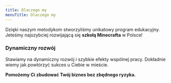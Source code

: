 ```yaml
---
title: Dlaczego my
menuTitle: Dlaczego my
---
```


Dzięki naszym metodykom stworzyliśmy unikatowy program edukacyjny.
Jeteśmy najszybciej rozwijającą się **szkołą Minecrafta** w Polsce!

### Dynamiczny rozwój

Stawiamy na dynamiczny rozwój i szybkie efekty wspólnej pracy. Dokładnie wiemy jak powtórzyć sukces u Ciebie w mieście.

**Pomożemy Ci zbudować Twój biznes bez zbędnego ryzyka.**


